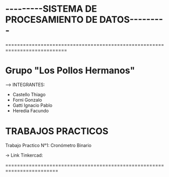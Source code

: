 # ---------SISTEMA DE PROCESAMIENTO DE DATOS---------
===========================================================================  

Grupo "Los Pollos Hermanos"
=

--> INTEGRANTES:
- Castello Thiago
- Forni Gonzalo
- Gatti Ignacio Pablo
- Heredia Facundo


TRABAJOS PRACTICOS
==================
Trabajo Practico N°1: Cronómetro Binario

-> Link Tinkercad: 

========================================================================
